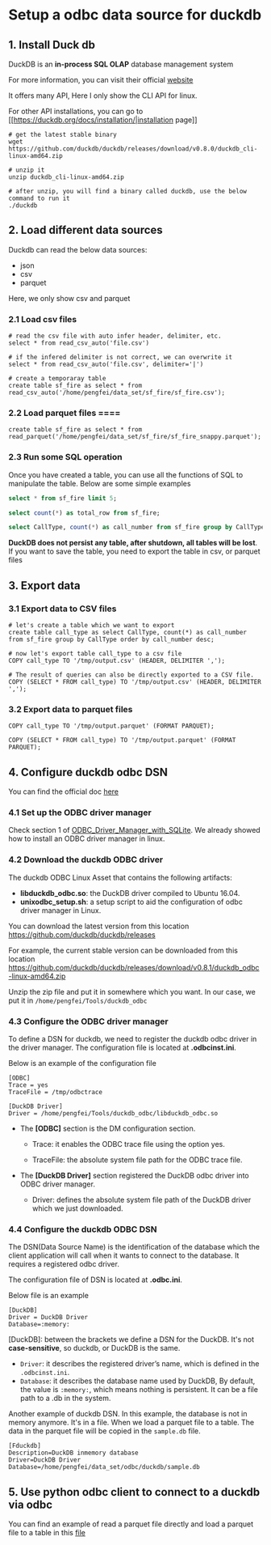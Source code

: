 # Setup a odbc data source for duckdb

## 1. Install Duck db

DuckDB is an **in-process SQL OLAP** database management system

For more information, you can visit their official [website](https://duckdb.org/)

It offers many API, Here I only show the CLI API for linux.

For other API installations, you can go to [[https://duckdb.org/docs/installation/|installation page]]

```shell
# get the latest stable binary
wget https://github.com/duckdb/duckdb/releases/download/v0.8.0/duckdb_cli-linux-amd64.zip

# unzip it
unzip duckdb_cli-linux-amd64.zip

# after unzip, you will find a binary called duckdb, use the below command to run it
./duckdb
```



## 2. Load different data sources

Duckdb can read the below data sources:
  * json
  * csv
  * parquet

Here, we only show csv and parquet

### 2.1  Load csv files

```shell
# read the csv file with auto infer header, delimiter, etc. 
select * from read_csv_auto('file.csv')

# if the infered delimiter is not correct, we can overwrite it
select * from read_csv_auto('file.csv', delimiter='|')

# create a temporaray table
create table sf_fire as select * from read_csv_auto('/home/pengfei/data_set/sf_fire/sf_fire.csv');

```

### 2.2 Load parquet files ====

```shell
create table sf_fire as select * from read_parquet('/home/pengfei/data_set/sf_fire/sf_fire_snappy.parquet');
```



### 2.3 Run some SQL operation

Once you have created a table, you can use all the functions of SQL to manipulate the table. Below are some simple examples

```sql
select * from sf_fire limit 5;

select count(*) as total_row from sf_fire;

select CallType, count(*) as call_number from sf_fire group by CallType order by call_number desc;
```

**DuckDB does not persist any table, after shutdown, all tables will be lost**. If you want to save the table, 
you need to export the table in csv, or parquet files

## 3. Export data

### 3.1 Export data to CSV files

```shell
# let's create a table which we want to export
create table call_type as select CallType, count(*) as call_number from sf_fire group by CallType order by call_number desc;

# now let's export table call_type to a csv file
COPY call_type TO '/tmp/output.csv' (HEADER, DELIMITER ',');

# The result of queries can also be directly exported to a CSV file.
COPY (SELECT * FROM call_type) TO '/tmp/output.csv' (HEADER, DELIMITER ',');
```
### 3.2 Export data to parquet files

```shell
COPY call_type TO '/tmp/output.parquet' (FORMAT PARQUET);

COPY (SELECT * FROM call_type) TO '/tmp/output.parquet' (FORMAT PARQUET);
```

## 4. Configure duckdb odbc DSN

You can find the official doc [here](https://duckdb.org/docs/api/odbc/linux)

### 4.1  Set up the ODBC driver manager

Check section 1 of [ODBC_Driver_Manager_with_SQLite](01.ODBC_Driver_Manager_with_SQLite.md). We already showed how to 
install an ODBC driver manager in linux.

### 4.2 Download the duckdb ODBC driver

The duckdb ODBC Linux Asset that contains the following artifacts:

- **libduckdb_odbc.so**: the DuckDB driver compiled to Ubuntu 16.04.
- **unixodbc_setup.sh**: a setup script to aid the configuration of odbc driver manager in Linux.

You can download the latest version from this location https://github.com/duckdb/duckdb/releases

For example, the current stable version can be downloaded from this 
location https://github.com/duckdb/duckdb/releases/download/v0.8.1/duckdb_odbc-linux-amd64.zip

Unzip the zip file and put it in somewhere which you want. In our case, we put it in `/home/pengfei/Tools/duckdb_odbc`

### 4.3 Configure the ODBC driver manager

To define a DSN for duckdb, we need to register the duckdb odbc driver in the driver manager. The configuration
file is located at **.odbcinst.ini**.

Below is an example of the configuration file

```text
[ODBC]
Trace = yes
TraceFile = /tmp/odbctrace

[DuckDB Driver]
Driver = /home/pengfei/Tools/duckdb_odbc/libduckdb_odbc.so

```

- The **[ODBC]** section is the DM configuration section.

    - Trace: it enables the ODBC trace file using the option yes. 

    - TraceFile: the absolute system file path for the ODBC trace file.

- The **[DuckDB Driver]** section registered the DuckDB odbc driver into ODBC driver manager.
    - Driver: defines the absolute system file path of the DuckDB driver which we just downloaded.

### 4.4 Configure the duckdb ODBC DSN

The DSN(Data Source Name) is the identification of the database which the client application will call when it wants to
connect to the database. It requires a registered odbc driver.

The configuration file of DSN is located at **.odbc.ini**.

Below file is an example
```text
[DuckDB]
Driver = DuckDB Driver
Database=:memory:
```

[DuckDB]: between the brackets we define a DSN for the DuckDB. It's not **case-sensitive**, so duckdb, or DuckDB is the 
          same.
  - `Driver`: it describes the registered driver’s name, which is defined in the `.odbcinst.ini`. 
  - `Database`: it describes the database name used by DuckDB, By default, the value is `:memory:`, which means 
                nothing is persistent. It can be a file path to a .db in the system.

Another example of duckdb DSN. In this example, the database is not in memory anymore. It's in a file. When we load 
a parquet file to a table. The data in the parquet file will be copied in the `sample.db` file.
```text
[Fduckdb]
Description=DuckDB inmemory database
Driver=DuckDB Driver
Database=/home/pengfei/data_set/odbc/duckdb/sample.db
```

## 5. Use python odbc client to connect to a duckdb via odbc

You can find an example of read a parquet file directly and load a parquet file to a table in this [file](../src/odbc_manager.py)
